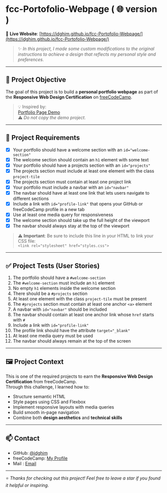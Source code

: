 # fcc-Portofolio-Webpage ( 🌐 version ) 

🔗 **Live Website**: [https://idghim.github.io/fcc-Portofolio-Webpage/](https://idghim.github.io/fcc-Portofolio-Webpage/)

> ✨ *In this project, I made some custom modifications to the original instructions to achieve a design that reflects my personal style and preferences.*

---

## 🎯 Project Objective

The goal of this project is to build a **personal portfolio webpage** as part of the **Responsive Web Design Certification** on [freeCodeCamp](https://www.freecodecamp.org/).

> 💡 Inspired by:  
[Portfolio Page Demo](https://personal-portfolio.freecodecamp.rocks)  
⚠️ *Do not copy the demo project.*

---

## 📌 Project Requirements

- [x] Your portfolio should have a welcome section with an `id="welcome-section"`
- [x] The welcome section should contain an `h1` element with some text
- [x] Your portfolio should have a projects section with an `id="projects"`
- [x] The projects section must include at least one element with the class `project-tile`
- [x] The projects section must contain at least one project link
- [x] Your portfolio must include a navbar with an `id="navbar"`
- [x] The navbar should have at least one link that lets users navigate to different sections
- [x] Include a link with `id="profile-link"` that opens your GitHub or freeCodeCamp profile in a new tab
- [x] Use at least one media query for responsiveness
- [x] The welcome section should take up the full height of the viewport
- [x] The navbar should always stay at the top of the viewport

> ⚠️ **Important**: Be sure to include this line in your HTML to link your CSS file:  
> `<link rel="stylesheet" href="styles.css">`

---

## ✅ Project Tests (User Stories)

1. The portfolio should have a `#welcome-section`
2. The `#welcome-section` must include an `h1` element
3. No empty `h1` elements inside the welcome section
4. There should be a `#projects` section
5. At least one element with the class `project-tile` must be present
6. The `#projects` section must contain at least one anchor `<a>` element
7. A navbar with `id="navbar"` should be included
8. The navbar should contain at least one anchor link whose `href` starts with `#`
9. Include a link with `id="profile-link"`
10. The profile link should have the attribute `target="_blank"`
11. At least one media query must be used
12. The navbar should always remain at the top of the screen

---

## 🖼️ Project Context

This is one of the required projects to earn the **Responsive Web Design Certification** from freeCodeCamp.  
Through this challenge, I learned how to:

- Structure semantic HTML  
- Style pages using CSS and Flexbox  
- Implement responsive layouts with media queries  
- Build smooth in-page navigation  
- Combine both **design aesthetics** and **technical skills**

---

## 📫 Contact

- GitHub: [@idghim](https://github.com/idghim)  
- freeCodeCamp: [My Profile](https://www.freecodecamp.org/IchemD)
- Mail : [Email](ichemdghim@gmail.com)

---

⭐ *Thanks for checking out this project! Feel free to leave a star if you found it helpful or inspiring.*
